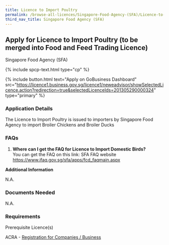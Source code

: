 ```yaml
---
title: Licence to Import Poultry
permalink: /browse-all-licences/Singapore-Food-Agency-(SFA)/Licence-to-Import-Poultry
third_nav_title: Singapore Food Agency (SFA)
---
```


## Apply for Licence to Import Poultry (to be merged into Food and Feed Trading Licence)

Singapore Food Agency (SFA)

{% include spcp-text.html type="cp" %}

{% include button.html text="Apply on GoBusiness Dashboard" src="https://licence1.business.gov.sg/licence1/neweadvisor/showSelectedLicence.action?redirection=true&selectedLicenceIds=201305290000324" type="primary" %}

<H3>Application Details</H3>

<p>The Licence to Import Poultry is issued to importers by Singapore Food Agency to import Broiler Chickens and Broiler Ducks</p>
 <h3>FAQs</h3>
 <ol>
 <li><strong>Where can I get the FAQ for Licence to Import Domestic Birds?</strong> <br />You can get the FAQ on this link: SFA FAQ website <a href="https://www.ifaq.gov.sg/sfa/apps/fcd_faqmain.aspx">https://www.ifaq.gov.sg/sfa/apps/fcd_faqmain.aspx</a></li>
 </ol>

<strong>Additional Information</strong>

N.A.

<H3>Documents Needed</H3>

N.A.

<H3>Requirements</H3>

<p>Prerequisite Licence(s)</p>
 <p>ACRA - <a href="https://www.acra.gov.sg/Home/" target="_blank" rel="noopener">Registration for Companies / Business</a></p>

